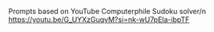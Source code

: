 Prompts based on YouTube Computerphile Sudoku solver/n
https://youtu.be/G_UYXzGuqvM?si=nk-wU7pEla-ibpTF

